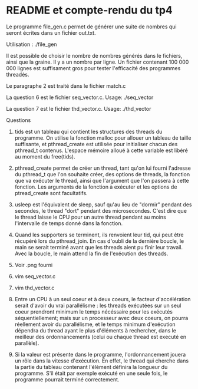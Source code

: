# README et compte-rendu du tp4

Le programme file_gen.c permet de générer une suite de nombres qui seront
écrites dans un fichier out.txt.

Utilisation : ./file_gen <number of number> <seed>

Il est possible de choisir le nombre de nombres générés dans le fichiers,
ainsi que la graine. Il y a un nombre par ligne.
Un fichier contenant 100 000 000 lignes est suffisament gros pour tester
l'efficacité des programmes threadés.

Le paragraphe 2 est traité dans le fichier match.c

La question 6 est le fichier seq_vector.c.
Usage: ./seq_vector <element being searched> <file with array>

La question 7 est le fichier thd_vector.c.
Usage: ./thd_vector <element being searched> <file with array> <nb of threads>

Questions
1. tids est un tableau qui contient les structures des threads du programme.
On utilise la fonction malloc pour allouer un tableau de taille suffisante, 
et pthread_create est utilisée pour initialiser chacun des pthread_t contenus.
L'espace mémoire alloué à cette variable est libéré au moment du free(tids).

2. pthread_create permet de créer un thread, tant qu'on lui fourni l'adresse
du pthread_t que l'on souhaite créer, des options de threads, la fonction
que va exécuter le thread, ainsi que l'argument que l'on passera à cette
fonction. Les arguments de la fonction à exécuter et les options de
ptread_create sont facultatifs.

3. usleep est l'équivalent de sleep, sauf qu'au lieu de "dormir" pendant des 
secondes, le thread "dort" pendant des  microsecondes. C'est dire que le
thread laisse le CPU pour un autre thread pendant au moins l'intervalle de
temps donné dans la fonction.

4. Quand les supporters se terminent, ils renvoient leur tid, qui peut être
récupéré lors du pthread_join.
En cas d'oubli de la dernière boucle, le main se serait terminé avant que les
threads aient pu finir leur travail. Avec la boucle, le main attend la fin de
l'exécution des threads.

5. Voir .png fourni

6. vim seq_vector.c

7. vim thd_vector.c

8. Entre un CPU à un seul coeur et à deux coeurs, le facteur d'accélération
serait d'avoir du vrai parallélisme : les threads exécutées sur un seul coeur 
prendront minimum le temps nécéssaire pour les exécutés séquentiellement;
mais sur un processeur avec deux coeurs, on pourra réellement avoir du 
parallélisme, et le temps minimum d'exécution dépendra du thread ayant le
plus d'éléments à rechercher, dans le meilleur des ordonnancements
(celui ou chaque thread est executé en parallèle).

9. Si la valeur est présente dans le programme, l'ordonnancement jouera un rôle
dans la vitesse d'exécution. En effet, le thread qui cherche dans la partie
du tableau contenant l'élèment définira la longueur du programme. S'il était
par exemple exécuté en une seule fois, le programme pourrait terminé 
correctement.
